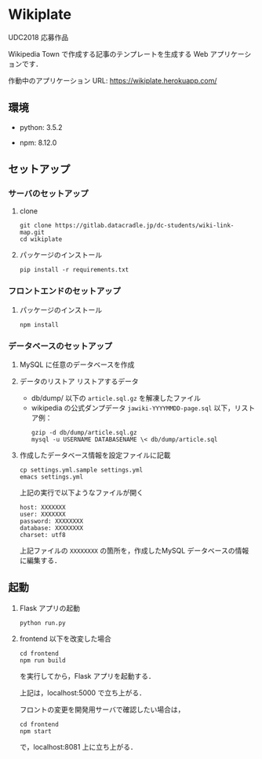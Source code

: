 # Wikiplate

UDC2018 応募作品

Wikipedia Town で作成する記事のテンプレートを生成する Web アプリケーションです．

作動中のアプリケーション URL: https://wikiplate.herokuapp.com/

## 環境

 - python: 3.5.2

 - npm: 8.12.0

## セットアップ

### サーバのセットアップ

1. clone

    ```
    git clone https://gitlab.datacradle.jp/dc-students/wiki-link-map.git
    cd wikiplate
    ```

2. パッケージのインストール

    ```
    pip install -r requirements.txt
    ```

### フロントエンドのセットアップ

1. パッケージのインストール
    ```
    npm install
    ```

### データベースのセットアップ

1. MySQL に任意のデータベースを作成

2. データのリストア
リストアするデータ
   - db/dump/ 以下の `article.sql.gz` を解凍したファイル
   - wikipedia の公式ダンプデータ `jawiki-YYYYMMDD-page.sql`
    以下，リストア例：
      ```
      gzip -d db/dump/article.sql.gz
      mysql -u USERNAME DATABASENAME \< db/dump/article.sql
      ```
3. 作成したデータベース情報を設定ファイルに記載
    ```
    cp settings.yml.sample settings.yml
    emacs settings.yml
    ```
    上記の実行で以下ようなファイルが開く

    ```
    host: XXXXXXX
    user: XXXXXXX
    password: XXXXXXXX
    database: XXXXXXXX
    charset: utf8
    ```

    上記ファイルの `XXXXXXXX` の箇所を，作成したMySQL データベースの情報に編集する．

## 起動

1. Flask アプリの起動
    ```
    python run.py
    ```

2. frontend 以下を改変した場合

    ```
    cd frontend
    npm run build
    ```
    を実行してから，Flask アプリを起動する．

    上記は，localhost:5000 で立ち上がる．

    フロントの変更を開発用サーバで確認したい場合は，

    ```
    cd frontend
    npm start
    ```
    で，localhost:8081 上に立ち上がる．
